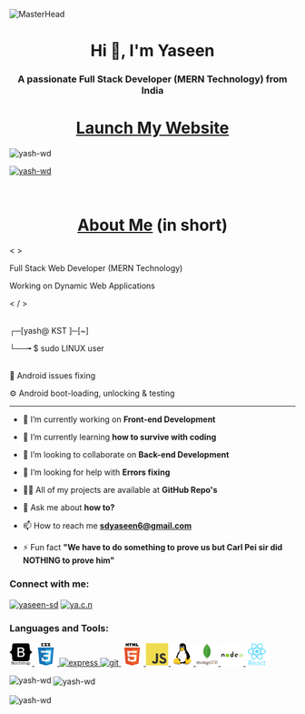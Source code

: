 ![MasterHead](https://webitexperts.com/images/banner1_1.gif)

<h1 align="center">Hi 👋, I'm Yaseen</h1>
<h3 align="center">A passionate Full Stack Developer (MERN Technology) from India</h3>

<h1 align="center"><a href="https://yaseen.website" target="_blank">Launch My Website</a></h1>

<p align="left"> <img src="https://komarev.com/ghpvc/?username=yash-wd&label=Profile%20views&color=0e75b6&style=flat" alt="yash-wd" /> </p>

<p align="left"> <a href="https://github.com/ryo-ma/github-profile-trophy"><img src="https://github-profile-trophy.vercel.app/?username=yash-wd" alt="yash-wd" /></a> </p>

<p align="left"> <a href="https://twitter.com/" target="blank"><img src="https://img.shields.io/twitter/follow/?logo=twitter&style=for-the-badge" alt="" /></a> </p>

<h1 align="center"><u>About Me</u> (in short)</h1>

< > </p>
 Full Stack Web Developer (MERN Technology) </p>
 Working on Dynamic Web Applications </p>
< / >

<br>
┌─[yash@ KST ]─[~] </p>
└──╼ $ sudo LINUX user </p>

<br>
🔗 Android issues fixing </p>

⚙ Android boot-loading, unlocking & testing

---------------------------------------------------------------------------------------------------------------------------------

- 🔭 I’m currently working on **Front-end Development**

- 🌱 I’m currently learning **how to survive with coding**

- 👯 I’m looking to collaborate on **Back-end Development**

- 🤝 I’m looking for help with **Errors fixing**

- 👨‍💻 All of my projects are available at **GitHub Repo's**
- 💬 Ask me about **how to?**

- 📫 How to reach me **sdyaseen6@gmail.com**

- ⚡ Fun fact **"We have to do something to prove us but Carl Pei sir did NOTHING to prove him"**

<h3 align="left">Connect with me:</h3>
<p align="left">
<a href="https://linkedin.com/in/yaseen-sd" target="blank"><img align="center" src="https://raw.githubusercontent.com/rahuldkjain/github-profile-readme-generator/master/src/images/icons/Social/linked-in-alt.svg" alt="yaseen-sd" height="30" width="40" /></a>
<a href="https://instagram.com/ya.c.n" target="blank"><img align="center" src="https://raw.githubusercontent.com/rahuldkjain/github-profile-readme-generator/master/src/images/icons/Social/instagram.svg" alt="ya.c.n" height="30" width="40" /></a>
</p>

<h3 align="left">Languages and Tools:</h3>
<p align="left"> <a href="https://getbootstrap.com" target="_blank" rel="noreferrer"> <img src="https://raw.githubusercontent.com/devicons/devicon/master/icons/bootstrap/bootstrap-plain-wordmark.svg" alt="bootstrap" width="40" height="40"/> </a> <a href="https://www.w3schools.com/css/" target="_blank" rel="noreferrer"> <img src="https://raw.githubusercontent.com/devicons/devicon/master/icons/css3/css3-original-wordmark.svg" alt="css3" width="40" height="40"/> </a> <a href="https://expressjs.com" target="_blank" rel="noreferrer"> <img src="https://skillshack.blob.core.windows.net/uploads/express.webp" alt="express" width="40" height="40"/> </a> <a href="https://git-scm.com/" target="_blank" rel="noreferrer"> <img src="https://www.vectorlogo.zone/logos/git-scm/git-scm-icon.svg" alt="git" width="40" height="40"/> </a> <a href="https://www.w3.org/html/" target="_blank" rel="noreferrer"> <img src="https://raw.githubusercontent.com/devicons/devicon/master/icons/html5/html5-original-wordmark.svg" alt="html5" width="40" height="40"/> </a> <a href="https://developer.mozilla.org/en-US/docs/Web/JavaScript" target="_blank" rel="noreferrer"> <img src="https://raw.githubusercontent.com/devicons/devicon/master/icons/javascript/javascript-original.svg" alt="javascript" width="40" height="40"/> </a> <a href="https://www.linux.org/" target="_blank" rel="noreferrer"> <img src="https://raw.githubusercontent.com/devicons/devicon/master/icons/linux/linux-original.svg" alt="linux" width="40" height="40"/> </a> <a href="https://www.mongodb.com/" target="_blank" rel="noreferrer"> <img src="https://raw.githubusercontent.com/devicons/devicon/master/icons/mongodb/mongodb-original-wordmark.svg" alt="mongodb" width="40" height="40"/> </a> <a href="https://nodejs.org" target="_blank" rel="noreferrer"> <img src="https://raw.githubusercontent.com/devicons/devicon/master/icons/nodejs/nodejs-original-wordmark.svg" alt="nodejs" width="40" height="40"/> </a> <a href="https://reactjs.org/" target="_blank" rel="noreferrer"> <img src="https://raw.githubusercontent.com/devicons/devicon/master/icons/react/react-original-wordmark.svg" alt="react" width="40" height="40"/> </a> </p>

<p><img align="left" src="https://github-readme-stats.vercel.app/api/top-langs?username=yash-wd&show_icons=true&locale=en&layout=compact" alt="yash-wd" /></p>

<p>&nbsp;<img align="center" src="https://github-readme-stats.vercel.app/api?username=yash-wd&show_icons=true&locale=en" alt="yash-wd" /></p>

<p><img align="center" src="https://github-readme-streak-stats.herokuapp.com/?user=yash-wd&" alt="yash-wd" /></p>
